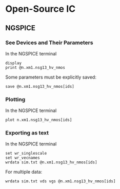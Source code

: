 # Open-Source IC

## NGSPICE

### See Devices and Their Parameters

In the NGSPICE terminal

```ngspice
display
print @n.xm1.nsg13_hv_nmos
```

Some parameters must be explicitly saved:

```ngspice
save @n.xm1.nsg13_hv_nmos[ids]
```

### Plotting

In the NGSPICE terminal

```ngspice
plot n.xm1.nsg13_hv_nmos[ids]
```

### Exporting as text

In the NGSPICE terminal

```ngspice
set wr_singlescale
set wr_vecnames
wrdata sim.txt @n.xm1.nsg13_hv_nmos[ids]
```

For multiple data:

```ngspice
wrdata sim.txt vds vgs @n.xm1.nsg13_hv_nmos[ids]
```